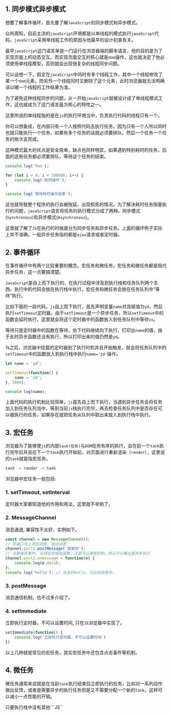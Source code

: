 ## 1. 同步模式异步模式

想要了解事件循环，首先要了解```JavaScript```的同步模式和异步模式。

众所周知，目前主流的```javaScript```环境都是以单线程的模式执行```javaScript```代码。```javaScript```采用单线程工作的原因与他最早的设计初衷有关。

最早```javaScript```这门语言单是一门运行在浏览器端的脚本语言，他的目的是为了实现页面上的动态交互。而实现页面交互的核心就是```dom```操作，这也就决定了他必须使用单线程模型，否则就会出现很复杂的线程同步问题。

可以设想一下，假定在```javaScript```中同时有多个线程工作，其中一个线程修改了某一个```dom```元素，而另外一个线程同时又删除了这个元素，此时浏览器就无法明确该以哪一个线程的工作结果为准。

为了避免这种线程同步的问题，从一开始```javaScript```就被设计成了单线程模式工作，这也就成为了这门语言最为核心的特性之一。

这里所说的单线程指的是在```js```的执行环境当中，负责执行代码的线程只有一个。

你可以想象成，在内部只有一个人按照代码去执行任务。因为只有一个人所以同时也就只能执行一个任务，如果有多个任务的话就必须要排队，然后一个任务一个任务的依次去完成。

这种模式最大的优点是安全简单，缺点也同样明显，如果遇到特别耗时的任务，后面的这些任务都必须要排队，等待这个任务的结束。

```js
console.log('foo');

for (let i = 0; i < 100000; i++) {
    console.log('耗时操作');
}

console.log('等待耗时操作结束');
```

这也就导致整个程序的执行会被拖延，出现假死的情况。为了解决耗时任务阻塞执行的问题，```javaScript```语言将任务的执行模式分成了两种。同步模式(```Synchronous```)和异步模式(```Asynchronous```)。

这里就了解了```JS```在执行的时候是分为同步任务和异步任务。上面的循环例子实际上并不准确，一般异步任务指的都是```ajax```请求或者定时器。

## 2. 事件循环

在事件循环中有两个比较重要的概念，宏任务和微任务。宏任务和微任务都是指代异步任务，这一点要搞清楚。

```JavaScript```是自上而下执行的，在执行过程中涉及到执行栈和任务队列两个东西。执行中的代码会放在执行栈中执行，宏任务和微任务会放在任务队列中"等待"执行。

比如下面的一段代码，```js```自上而下执行，首先声明变量```name```并且赋值为```yd```，然后执行```setTimeout```定时器，由于```setTimeout```是一个异步任务，所以```setTimeout```中的函数会延时执行，这里就会将这个定时器中的函数放入到任务队列中等待```1s```。

等待只是定时器中的函数在等待，余下代码继续向下执行，打印出```name```的值，由于此时异步函数还没有执行，所以打印出来的值仍然是```yd```。

1s之后，浏览器中挂载的定时器到了执行时机并且开始触发，就会将任务队列中的```setTimeout```中的函数放入到执行栈中执行```name='zd'```操作。

```js
let name = 'yd';

setTimeout(function() {
    name = 'zd';
}, 1000);

console.log(name);
```

上面代码的执行机制比较简单，```js```首先自上而下执行，当遇到异步任务会将任务加入到任务队列当中，等到当前```js```栈执行完毕，再去检查任务队列中是否存在可以被执行的任务，如果存在就把任务从队列中取出来放入到执行栈中执行。

## 3. 宏任务

浏览器为了能够使```js```的内部```task(任务)```与```DOM```任务有序的执行，会在前一个```task```执行完毕后并且在下一个```task```执行开始前，对页面进行重新渲染（```render```），这里说的```task```就是指宏任务。

```s
task -> rander -> task
```

浏览器中宏任务一般包括: 

### 1. setTimeout, setInterval

定时器大家都知道他的作用和用法，这里就不举例了。

### 2. MessageChannel

消息通道, 兼容性不太好，实例如下。

```js
const channel = new MessageChannel();
// 在端口号上添加消息, 发送消息
channel.port1.postMessage('我爱你');
// 注册接收事件, 后绑定的接收函数，还是可以接收的到，所以可以看出是异步执行
channel.post2.onmessage = function(e) {
    console.log(e.data);
};
console.log('hello'); // 先走的hello，后出现我爱你.
```

### 3. postMessage

消息通信机制，也不过多介绍了。

### 4. setImmediate

立即执行定时器，不可以设置时间, 只在```IE```浏览器中实现了。

```js
setImmediate(function() {
    console.log('立即执行定时器，不可以设置时间')
})
```

以上几种就是常见的宏任务，其实宏任务中还包含点击事件等机制。

## 4. 微任务

微任务通常来说就是在当前```task```执行结束后立即执行的任务，比如对一系列动作做出反馈，或者是需要异步的执行任务但是又不需要分配一个新的```task```，这样可以减小一点性能的开销。

只要执行栈中没有其他```JS``